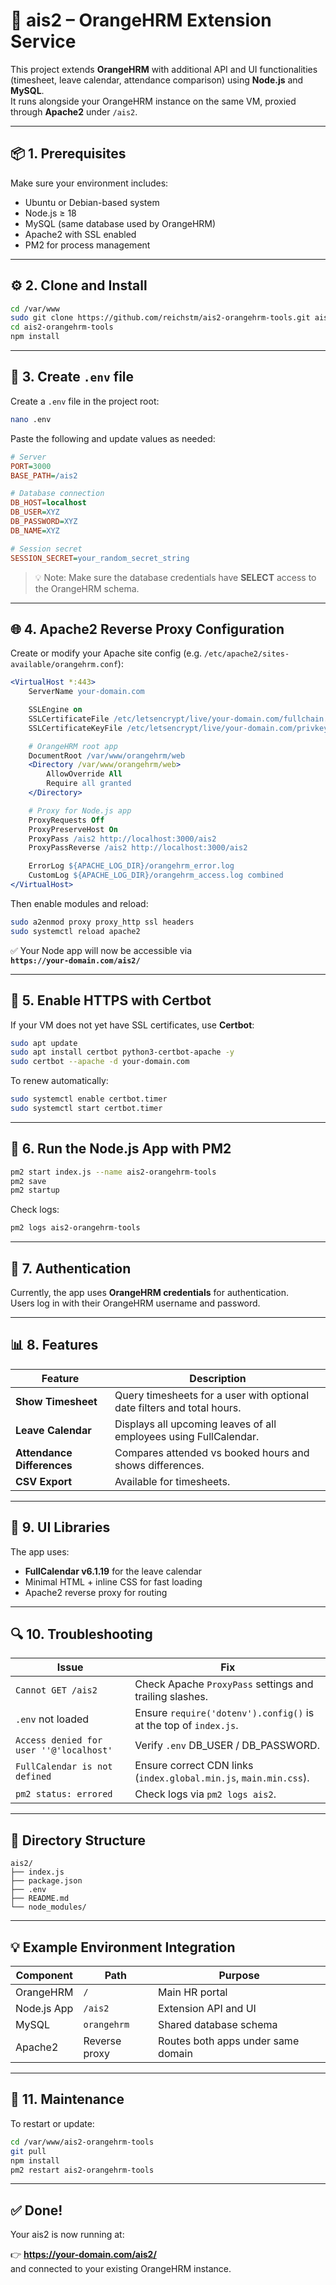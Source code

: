 # 🧩 ais2 – OrangeHRM Extension Service

This project extends **OrangeHRM** with additional API and UI functionalities (timesheet, leave calendar, attendance comparison) using **Node.js** and **MySQL**.  
It runs alongside your OrangeHRM instance on the same VM, proxied through **Apache2** under `/ais2`.

---

## 📦 1. Prerequisites

Make sure your environment includes:

- Ubuntu or Debian-based system
- Node.js ≥ 18
- MySQL (same database used by OrangeHRM)
- Apache2 with SSL enabled
- PM2 for process management

---

## ⚙️ 2. Clone and Install

```bash
cd /var/www
sudo git clone https://github.com/reichstm/ais2-orangehrm-tools.git ais2-orangehrm-tools
cd ais2-orangehrm-tools
npm install
```

---

## 🧾 3. Create `.env` file

Create a `.env` file in the project root:

```bash
nano .env
```

Paste the following and update values as needed:

```ini
# Server
PORT=3000
BASE_PATH=/ais2

# Database connection
DB_HOST=localhost
DB_USER=XYZ
DB_PASSWORD=XYZ
DB_NAME=XYZ

# Session secret
SESSION_SECRET=your_random_secret_string
```

> 💡 Note: Make sure the database credentials have **SELECT** access to the OrangeHRM schema.

---

## 🌐 4. Apache2 Reverse Proxy Configuration

Create or modify your Apache site config (e.g. `/etc/apache2/sites-available/orangehrm.conf`):

```apache
<VirtualHost *:443>
    ServerName your-domain.com

    SSLEngine on
    SSLCertificateFile /etc/letsencrypt/live/your-domain.com/fullchain.pem
    SSLCertificateKeyFile /etc/letsencrypt/live/your-domain.com/privkey.pem

    # OrangeHRM root app
    DocumentRoot /var/www/orangehrm/web
    <Directory /var/www/orangehrm/web>
        AllowOverride All
        Require all granted
    </Directory>

    # Proxy for Node.js app
    ProxyRequests Off
    ProxyPreserveHost On
    ProxyPass /ais2 http://localhost:3000/ais2
    ProxyPassReverse /ais2 http://localhost:3000/ais2

    ErrorLog ${APACHE_LOG_DIR}/orangehrm_error.log
    CustomLog ${APACHE_LOG_DIR}/orangehrm_access.log combined
</VirtualHost>
```

Then enable modules and reload:

```bash
sudo a2enmod proxy proxy_http ssl headers
sudo systemctl reload apache2
```

✅ Your Node app will now be accessible via  
**`https://your-domain.com/ais2/`**

---

## 🔐 5. Enable HTTPS with Certbot

If your VM does not yet have SSL certificates, use **Certbot**:

```bash
sudo apt update
sudo apt install certbot python3-certbot-apache -y
sudo certbot --apache -d your-domain.com
```

To renew automatically:

```bash
sudo systemctl enable certbot.timer
sudo systemctl start certbot.timer
```

---

## 🚀 6. Run the Node.js App with PM2

```bash
pm2 start index.js --name ais2-orangehrm-tools
pm2 save
pm2 startup
```

Check logs:

```bash
pm2 logs ais2-orangehrm-tools
```

---

## 🔐 7. Authentication

Currently, the app uses **OrangeHRM credentials** for authentication.  
Users log in with their OrangeHRM username and password.

---

## 📊 8. Features

| Feature | Description                                                             |
|----------|-------------------------------------------------------------------------|
| **Show Timesheet** | Query timesheets for a user with optional date filters and total hours. |
| **Leave Calendar** | Displays all upcoming leaves of all employees using FullCalendar.       |
| **Attendance Differences** | Compares attended vs booked hours and shows differences.                |
| **CSV Export** | Available for timesheets.                                               |

---

## 🎨 9. UI Libraries

The app uses:
- **FullCalendar v6.1.19** for the leave calendar
- Minimal HTML + inline CSS for fast loading
- Apache2 reverse proxy for routing

---

## 🔍 10. Troubleshooting

| Issue | Fix |
|-------|-----|
| `Cannot GET /ais2` | Check Apache `ProxyPass` settings and trailing slashes. |
| `.env` not loaded | Ensure `require('dotenv').config()` is at the top of `index.js`. |
| `Access denied for user ''@'localhost'` | Verify `.env` DB_USER / DB_PASSWORD. |
| `FullCalendar is not defined` | Ensure correct CDN links (`index.global.min.js`, `main.min.css`). |
| `pm2 status: errored` | Check logs via `pm2 logs ais2`. |

---

## 📁 Directory Structure

```
ais2/
├── index.js
├── package.json
├── .env
├── README.md
└── node_modules/
```

---

## 💡 Example Environment Integration

| Component | Path | Purpose |
|------------|------|----------|
| OrangeHRM | `/` | Main HR portal |
| Node.js App | `/ais2` | Extension API and UI |
| MySQL | `orangehrm` | Shared database schema |
| Apache2 | Reverse proxy | Routes both apps under same domain |

---

## 🧹 11. Maintenance

To restart or update:

```bash
cd /var/www/ais2-orangehrm-tools
git pull
npm install
pm2 restart ais2-orangehrm-tools
```

---

## ✅ Done!

Your ais2 is now running at:

👉 **https://your-domain.com/ais2/**  
and connected to your existing OrangeHRM instance.

